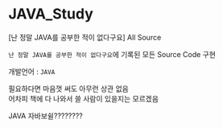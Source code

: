 # JAVA_Study
[난 정말 JAVA를 공부한 적이 없다구요] All Source  

`난 정말 JAVA를 공부한 적이 없다구요`에 기록된 모든 Source Code 구현  

개발언어 : `JAVA`

필요하다면 마음껏 써도 아무런 상관 없음  
어차피 책에 다 나와서 쓸 사람이 있을지는 모르겠음  

JAVA 자바보쉴????????
